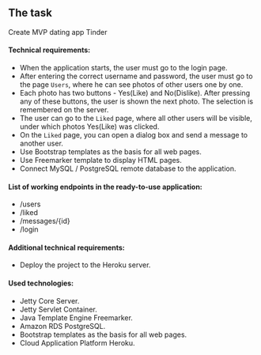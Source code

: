 ## The task

Create MVP dating app Tinder

#### Technical requirements:
- When the application starts, the user must go to the login page.
- After entering the correct username and password, the user must go to the page `Users`, where he can see photos of other users one by one.
- Each photo has two buttons - Yes(Like) and No(Dislike). After pressing any of these buttons, the user is shown the next photo. The selection is remembered on the server.
- The user can go to the `Liked` page, where all other users will be visible, under which photos Yes(Like) was clicked.
- On the `Liked` page, you can open a dialog box and send a message to another user.
- Use Bootstrap templates as the basis for all web pages.
- Use Freemarker template to display HTML pages.
- Connect MySQL / PostgreSQL remote database to the application.

#### List of working endpoints in the ready-to-use application:
- /users
- /liked
- /messages/{id}
- /login

#### Additional technical requirements:
- Deploy the project to the Heroku server.

#### Used technologies:
- Jetty Core Server.
- Jetty Servlet Container.
- Java Template Engine Freemarker.
- Amazon RDS PostgreSQL.
- Bootstrap templates as the basis for all web pages.
- Cloud Application Platform Heroku.
